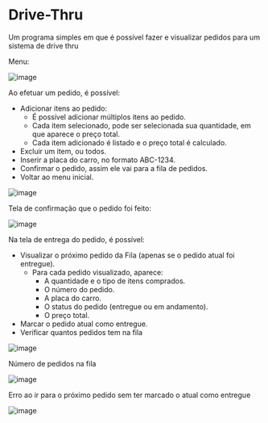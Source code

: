 # Drive-Thru

Um programa simples em que é possível fazer e visualizar pedidos para um sistema de drive thru

Menu:

![image](https://github.com/matheusrodf/Drive-Thru/assets/139105968/97e045f9-8e56-4002-b1e7-8647f5f19e2b)

Ao efetuar um pedido, é possível:

- Adicionar itens ao pedido:
  - É possível adicionar múltiplos itens ao pedido.
  - Cada item selecionado, pode ser selecionada sua quantidade, em que aparece o preço total.
  - Cada item adicionado é listado e o preço total é calculado.
- Excluir um item, ou todos.
- Inserir a placa do carro, no formato ABC-1234.
- Confirmar o pedido, assim ele vai para a fila de pedidos.
- Voltar ao menu inicial.

![image](https://github.com/matheusrodf/Drive-Thru/assets/139105968/5114efe9-9346-4b7f-8539-258d4603bf65)

Tela de confirmação que o pedido foi feito:

![image](https://github.com/matheusrodf/Drive-Thru/assets/139105968/4f03dc21-d204-48a8-8b32-8fb86fdddfd2)


Na tela de entrega do pedido, é possível:

- Visualizar o próximo pedido da Fila (apenas se o pedido atual foi entregue).
  - Para cada pedido visualizado, aparece:
    - A quantidade e o tipo de itens comprados.
    - O número do pedido.
    - A placa do carro.
    - O status do pedido (entregue ou em andamento).
    - O preço total.
- Marcar o pedido atual como entregue.
- Verificar quantos pedidos tem na fila
  
![image](https://github.com/matheusrodf/Drive-Thru/assets/139105968/c7767895-a8f3-4d50-9520-06e252827dd0)

Número de pedidos na fila

![image](https://github.com/matheusrodf/Drive-Thru/assets/139105968/c946bed7-ccf1-44f4-af6e-d78c163f23c6)


Erro ao ir para o próximo pedido sem ter marcado o atual como entregue

![image](https://github.com/matheusrodf/Drive-Thru/assets/139105968/2d784498-f687-48b8-8d9e-0810c44086ce)

